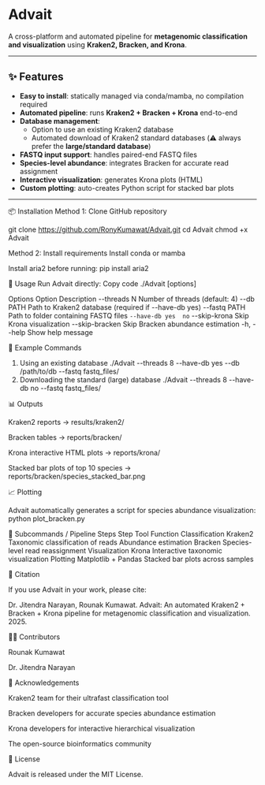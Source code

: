 # Advait  
A cross-platform and automated pipeline for **metagenomic classification and visualization** using **Kraken2, Bracken, and Krona**.  

---

## ✨ Features
- **Easy to install**: statically managed via conda/mamba, no compilation required  
- **Automated pipeline**: runs **Kraken2 + Bracken + Krona** end-to-end  
- **Database management**:  
  - Option to use an existing Kraken2 database  
  - Automated download of Kraken2 standard databases (⚠️ always prefer the **large/standard database**)  
- **FASTQ input support**: handles paired-end FASTQ files  
- **Species-level abundance**: integrates Bracken for accurate read assignment  
- **Interactive visualization**: generates Krona plots (HTML)  
- **Custom plotting**: auto-creates Python script for stacked bar plots  

---

📦 Installation
Method 1: Clone GitHub repository

git clone https://github.com/RonyKumawat/Advait.git
cd Advait
chmod +x Advait


Method 2: Install requirements
Install conda or mamba


Install aria2 before running:
pip install aria2


🚀 Usage
Run Advait directly:
Copy code
./Advait [options]

Options
Option	Description
--threads N	Number of threads (default: 4)
--db PATH	Path to Kraken2 database (required if --have-db yes)
--fastq PATH	Path to folder containing FASTQ files
`--have-db yes	no`
--skip-krona	Skip Krona visualization
--skip-bracken	Skip Bracken abundance estimation
-h, --help	Show help message


📂 Example Commands

1. Using an existing database
./Advait --threads 8 --have-db yes --db /path/to/db --fastq fastq_files/
2. Downloading the standard (large) database
./Advait --threads 8 --have-db no --fastq fastq_files/

📊 Outputs

Kraken2 reports → results/kraken2/

Bracken tables → reports/bracken/

Krona interactive HTML plots → reports/krona/

Stacked bar plots of top 10 species → reports/bracken/species_stacked_bar.png

📈 Plotting

Advait automatically generates a script for species abundance visualization:
python plot_bracken.py

🔧 Subcommands / Pipeline Steps
Step	Tool	Function
Classification	Kraken2	Taxonomic classification of reads
Abundance estimation	Bracken	Species-level read reassignment
Visualization	Krona	Interactive taxonomic visualization
Plotting	Matplotlib + Pandas	Stacked bar plots across samples

📖 Citation

If you use Advait in your work, please cite:

Dr. Jitendra Narayan, Rounak Kumawat. Advait: An automated Kraken2 + Bracken + Krona pipeline for metagenomic classification and visualization. 2025.

👩‍💻 Contributors

Rounak Kumawat

Dr. Jitendra Narayan

🙏 Acknowledgements

Kraken2 team for their ultrafast classification tool

Bracken developers for accurate species abundance estimation

Krona developers for interactive hierarchical visualization

The open-source bioinformatics community

📜 License

Advait is released under the MIT License.

